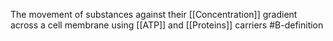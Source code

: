 The movement of substances against their [[Concentration]] gradient across a cell membrane using [[ATP]] and [[Proteins]] carriers
#B-definition 